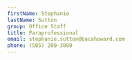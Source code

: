```yaml
---
firstName: Stephanie
lastName: Sutton
group: Office Staff
title: Paraprofessional
email: stephanie.sutton@bacahoward.com
phone: (505) 200-3800
---
```

